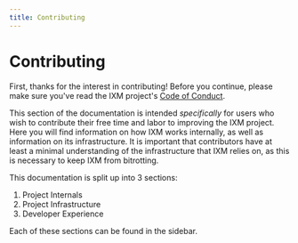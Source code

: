 ```yaml
---
title: Contributing
---
```


# Contributing

First, thanks for the interest in contributing! Before you continue, please
make sure you've read the IXM project's [Code of Conduct][coc].

This section of the documentation is intended *specifically* for users who wish
to contribute their free time and labor to improving the IXM project. Here you
will find information on how IXM works internally, as well as information on
its infrastructure. It is important that contributors have at least a minimal
understanding of the infrastructure that IXM relies on, as this is necessary to
keep IXM from bitrotting.

This documentation is split up into 3 sections:

1. Project Internals
2. Project Infrastructure
3. Developer Experience

Each of these sections can be found in the sidebar.

[coc]: https://github.com/rust-lang/rust/?tab=coc-ov-file
